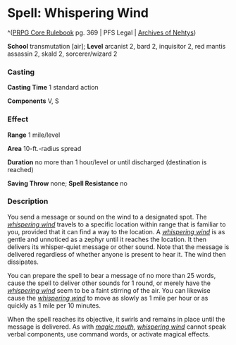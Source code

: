 # Spell: Whispering Wind

^([PRPG Core Rulebook][ss-whispering-wind] pg. 369 | PFS Legal | [Archives of Nehtys][sn-whispering-wind])

**School** transmutation [air]; **Level** arcanist 2, bard 2, inquisitor 2, red mantis assassin 2, skald 2, sorcerer/wizard 2

### Casting

**Casting Time** 1 standard action  

**Components** V, S

### Effect

**Range** 1 mile/level  

**Area** 10-ft.-radius spread  

**Duration** no more than 1 hour/level or until discharged (destination is reached)  

**Saving Throw** none; **Spell Resistance** no

### Description

You send a message or sound on the wind to a designated spot. The _[whispering wind]_ travels to a specific location within range that is familiar to you, provided that it can find a way to the location. A _[whispering wind]_ is as gentle and unnoticed as a zephyr until it reaches the location. It then delivers its whisper-quiet message or other sound. Note that the message is delivered regardless of whether anyone is present to hear it. The wind then dissipates.  

You can prepare the spell to bear a message of no more than 25 words, cause the spell to deliver other sounds for 1 round, or merely have the _[whispering wind]_ seem to be a faint stirring of the air. You can likewise cause the _[whispering wind]_ to move as slowly as 1 mile per hour or as quickly as 1 mile per 10 minutes.  

When the spell reaches its objective, it swirls and remains in place until the message is delivered. As with _[magic mouth]_, _[whispering wind]_ cannot speak verbal components, use command words, or activate magical effects.

[ss-whispering-wind]: http://paizo.com/pathfinderRPG/v57
[sn-whispering-wind]: http://www.archivesofnethys.com/SpellDisplay.aspx?ItemName=Whispering%20Wind
[whispering wind]: http://www.archivesofnethys.com/SpellDisplay.aspx?ItemName=whispering%20wind
[magic mouth]: http://www.archivesofnethys.com/SpellDisplay.aspx?ItemName=magic%20mouth